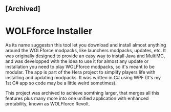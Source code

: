 ## [Archived]
# WOLFforce Installer

As its name suggestsn this tool let you download and install almost anything around the WOLFforce modpacks, like launchers modpacks, updates, etc.
It was originally designed to provide an easy way to install Java and MultiMC, and was developped with the idea to use it for almost any update or installation you need to play WOLFforce modpacks, so it's meant to be modular.
The app is part of the Hera project to simplify players life with installing and updating modpacks. It was written in C# using WPF (It's my 1st C# app so code may be a little weird sometimes).

This project was archived to achieve somthing larger, that merges all this features plus many more into one unified application with enhanced protability, known as WOLFforce Revolt.
